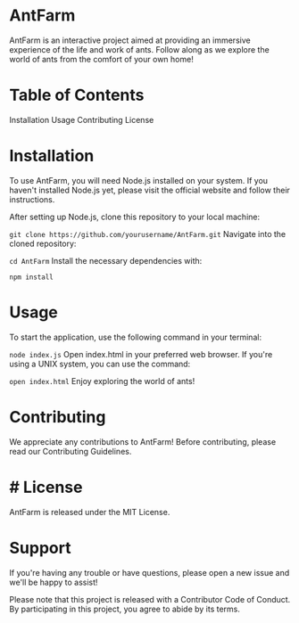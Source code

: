 # AntFarm
AntFarm is an interactive project aimed at providing an immersive experience of the life and work of ants. Follow along as we explore the world of ants from the comfort of your own home!

# Table of Contents
Installation
Usage
Contributing
License
# Installation
To use AntFarm, you will need Node.js installed on your system. If you haven't installed Node.js yet, please visit the official website and follow their instructions.

After setting up Node.js, clone this repository to your local machine:

```git clone https://github.com/yourusername/AntFarm.git```
Navigate into the cloned repository:


```cd AntFarm```
Install the necessary dependencies with:


```npm install```
# Usage
To start the application, use the following command in your terminal:


```node index.js```
Open index.html in your preferred web browser. If you're using a UNIX system, you can use the command:


```open index.html```
Enjoy exploring the world of ants!

# Contributing
We appreciate any contributions to AntFarm! Before contributing, please read our Contributing Guidelines.

# # License
AntFarm is released under the MIT License.

# Support
If you're having any trouble or have questions, please open a new issue and we'll be happy to assist!

Please note that this project is released with a Contributor Code of Conduct. By participating in this project, you agree to abide by its terms.